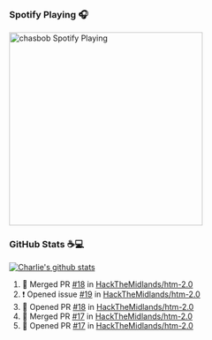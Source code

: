 ### Spotify Playing 🎧

[<img src="https://novatorem.chasbob.vercel.app/api/spotify" alt="chasbob Spotify Playing" width="350" />](https://open.spotify.com/user/charlie2026)

### GitHub Stats :coffee::computer:

[![Charlie's github stats](https://github-readme-stats-six-tau.vercel.app/api?username=chasbob)](https://github.com/anuraghazra/github-readme-stats)

<!--START_SECTION:activity-->
1. 🎉 Merged PR [#18](https://github.com/HackTheMidlands/htm-2.0/pull/18) in [HackTheMidlands/htm-2.0](https://github.com/HackTheMidlands/htm-2.0)
2. ❗️ Opened issue [#19](https://github.com/HackTheMidlands/htm-2.0/issues/19) in [HackTheMidlands/htm-2.0](https://github.com/HackTheMidlands/htm-2.0)
3. 💪 Opened PR [#18](https://github.com/HackTheMidlands/htm-2.0/pull/18) in [HackTheMidlands/htm-2.0](https://github.com/HackTheMidlands/htm-2.0)
4. 🎉 Merged PR [#17](https://github.com/HackTheMidlands/htm-2.0/pull/17) in [HackTheMidlands/htm-2.0](https://github.com/HackTheMidlands/htm-2.0)
5. 💪 Opened PR [#17](https://github.com/HackTheMidlands/htm-2.0/pull/17) in [HackTheMidlands/htm-2.0](https://github.com/HackTheMidlands/htm-2.0)
<!--END_SECTION:activity-->

